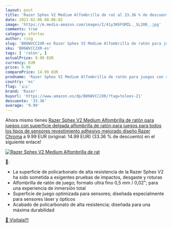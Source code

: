 ```yaml
---
layout: post
title: 'Razer Sphex V2 Medium Alfombrilla de rat al 33.36 % de descuento'
date: 2021-02-06 08:06:02
image: 'https://m.media-amazon.com/images/I/41y3K6FGMIL._SL200_.jpg'
comments: true
category: ofertas
author: ring
slug: 'B06WVCC2XR-es Razer Sphex V2 Medium Alfombrilla de ratón para juegos con...'
sku: 'B06WVCC2XR-es'
tags: [ 'ratón', ]
actualPrice: 9.99 EUR
currency: EUR
price: 9.99
comparePrice: 14.99 EUR
prodname: 'Razer Sphex V2 Medium Alfombrilla de ratón para juegos con superficie delgada  alfombrilla de ratón para juegos para todos los tipos de sensores  revestimiento adhesivo mejorado  diseño Razer Chroma'
country: 'es'
flag: '🇪🇸'
brand: 'Razer'
buyurl: 'https://www.amazon.es/dp/B06WVCC2XR/?tag=tolees-21'
descuento: '33.36'
average: '9.99'
---
```


Ahora mismo tienes [Razer Sphex V2 Medium Alfombrilla de ratón para juegos con superficie delgada  alfombrilla de ratón para juegos para todos los tipos de sensores  revestimiento adhesivo mejorado  diseño Razer Chroma](https://www.amazon.es/dp/B06WVCC2XR/?tag=tolees-21) a 9.99 EUR (original: 14.99 EUR) (33.36 %  de descuento) en el siguiente enlace!

[![Razer Sphex V2 Medium Alfombrilla de rat](https://m.media-amazon.com/images/I/41y3K6FGMIL._SL200_.jpg)](https://www.amazon.es/dp/B06WVCC2XR/?tag=tolees-21)

🔎:

- La superficie de policarbonato de alta resistencia de la Razer Sphex V2 ha sido sometida a exigentes pruebas de impactos, desgaste y roturas
- Alfombrilla de ratón de juego; formato ultra fino 0,5 mm / 0,02"; para una experiencia de inmersión total
- Superficie de juego optimizada para sensores; diseñada especialmente para sensores láser y ópticos
- Acabado de policarbonato de alta resistencia; diseñada para una máxima durabilidad

[🛒 Visítala!!!](https://www.amazon.es/dp/B06WVCC2XR/?tag=tolees-21)

